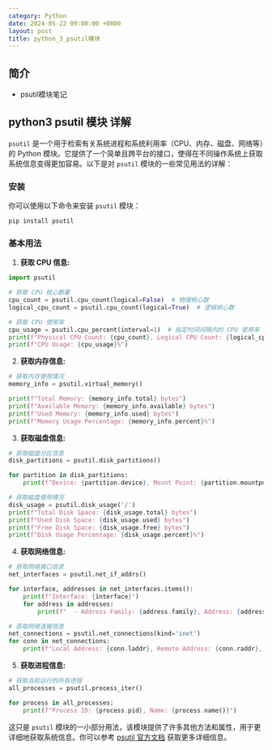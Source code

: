 ```yaml
---
category: Python
date: 2024-05-22 09:00:00 +0800
layout: post
title: python_3_psutil模块
---
```

## 简介

+ psutil模块笔记

## python3 psutil 模块 详解

`psutil` 是一个用于检索有关系统进程和系统利用率（CPU、内存、磁盘、网络等）的 Python 模块。它提供了一个简单且跨平台的接口，使得在不同操作系统上获取系统信息变得更加容易。以下是对 `psutil` 模块的一些常见用法的详解：

### 安装

你可以使用以下命令来安装 `psutil` 模块：

```bash
pip install psutil
```

### 基本用法

1. **获取 CPU 信息:**

```python
import psutil

# 获取 CPU 核心数量
cpu_count = psutil.cpu_count(logical=False)  # 物理核心数
logical_cpu_count = psutil.cpu_count(logical=True)  # 逻辑核心数

# 获取 CPU 使用率
cpu_usage = psutil.cpu_percent(interval=1)  # 指定时间间隔内的 CPU 使用率
print(f"Physical CPU Count: {cpu_count}, Logical CPU Count: {logical_cpu_count}")
print(f"CPU Usage: {cpu_usage}%")
```

2. **获取内存信息:**

```python
# 获取内存使用情况
memory_info = psutil.virtual_memory()

print(f"Total Memory: {memory_info.total} bytes")
print(f"Available Memory: {memory_info.available} bytes")
print(f"Used Memory: {memory_info.used} bytes")
print(f"Memory Usage Percentage: {memory_info.percent}%")
```

3. **获取磁盘信息:**

```python
# 获取磁盘分区信息
disk_partitions = psutil.disk_partitions()

for partition in disk_partitions:
    print(f"Device: {partition.device}, Mount Point: {partition.mountpoint}")

# 获取磁盘使用情况
disk_usage = psutil.disk_usage('/')
print(f"Total Disk Space: {disk_usage.total} bytes")
print(f"Used Disk Space: {disk_usage.used} bytes")
print(f"Free Disk Space: {disk_usage.free} bytes")
print(f"Disk Usage Percentage: {disk_usage.percent}%")
```

4. **获取网络信息:**

```python
# 获取网络接口信息
net_interfaces = psutil.net_if_addrs()

for interface, addresses in net_interfaces.items():
    print(f"Interface: {interface}")
    for address in addresses:
        print(f"  - Address Family: {address.family}, Address: {address.address}")

# 获取网络连接信息
net_connections = psutil.net_connections(kind='inet')
for conn in net_connections:
    print(f"Local Address: {conn.laddr}, Remote Address: {conn.raddr}, Status: {conn.status}")
```

5. **获取进程信息:**

```python
# 获取当前运行的所有进程
all_processes = psutil.process_iter()

for process in all_processes:
    print(f"Process ID: {process.pid}, Name: {process.name()}")
```

这只是 `psutil` 模块的一小部分用法，该模块提供了许多其他方法和属性，用于更详细地获取系统信息。你可以参考 [psutil 官方文档](https://psutil.readthedocs.io/) 获取更多详细信息。

